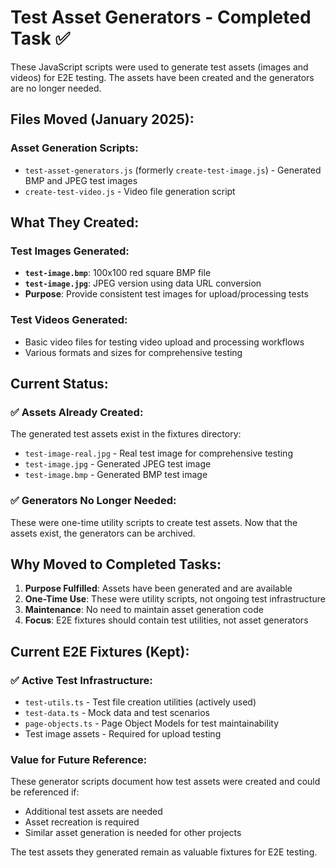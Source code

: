 # Test Asset Generators - Completed Task ✅

These JavaScript scripts were used to generate test assets (images and videos) for E2E testing. The assets have been created and the generators are no longer needed.

## Files Moved (January 2025):

### Asset Generation Scripts:
- `test-asset-generators.js` (formerly `create-test-image.js`) - Generated BMP and JPEG test images
- `create-test-video.js` - Video file generation script

## What They Created:

### Test Images Generated:
- **`test-image.bmp`**: 100x100 red square BMP file
- **`test-image.jpg`**: JPEG version using data URL conversion
- **Purpose**: Provide consistent test images for upload/processing tests

### Test Videos Generated:
- Basic video files for testing video upload and processing workflows
- Various formats and sizes for comprehensive testing

## Current Status:

### ✅ **Assets Already Created**:
The generated test assets exist in the fixtures directory:
- `test-image-real.jpg` - Real test image for comprehensive testing
- `test-image.jpg` - Generated JPEG test image  
- `test-image.bmp` - Generated BMP test image

### ✅ **Generators No Longer Needed**:
These were one-time utility scripts to create test assets. Now that the assets exist, the generators can be archived.

## Why Moved to Completed Tasks:

1. **Purpose Fulfilled**: Assets have been generated and are available
2. **One-Time Use**: These were utility scripts, not ongoing test infrastructure
3. **Maintenance**: No need to maintain asset generation code
4. **Focus**: E2E fixtures should contain test utilities, not asset generators

## Current E2E Fixtures (Kept):

### ✅ **Active Test Infrastructure**:
- `test-utils.ts` - Test file creation utilities (actively used)
- `test-data.ts` - Mock data and test scenarios  
- `page-objects.ts` - Page Object Models for test maintainability
- Test image assets - Required for upload testing

### Value for Future Reference:
These generator scripts document how test assets were created and could be referenced if:
- Additional test assets are needed
- Asset recreation is required
- Similar asset generation is needed for other projects

The test assets they generated remain as valuable fixtures for E2E testing.